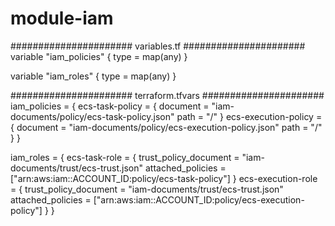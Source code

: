 # module-iam

######################
variables.tf
######################
variable "iam_policies" {
  type = map(any)
}

variable "iam_roles" {
  type = map(any)
}

######################
terraform.tfvars
######################
iam_policies = {
  ecs-task-policy = {
    document = "iam-documents/policy/ecs-task-policy.json"
    path     = "/"
  }
  ecs-execution-policy = {
    document = "iam-documents/policy/ecs-execution-policy.json"
    path     = "/"
  }
}

iam_roles = {
  ecs-task-role = {
    trust_policy_document = "iam-documents/trust/ecs-trust.json"
    attached_policies     = ["arn:aws:iam::ACCOUNT_ID:policy/ecs-task-policy"]
  }
  ecs-execution-role = {
    trust_policy_document = "iam-documents/trust/ecs-trust.json"
    attached_policies     = ["arn:aws:iam::ACCOUNT_ID:policy/ecs-execution-policy"]
  }
}
